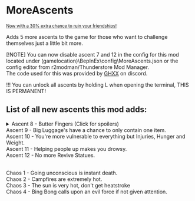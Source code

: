# MoreAscents
<sub>[Now with a 30% extra chance to ruin your friendships!](https://medal.tv/games/peak/clips/kyP7Mxifu7TizEtzi?invite=cr-MSxPdEosMTkwNTA5NDMy)</sub>

Adds 5 more ascents to the game for those who want to challenge themselves just a little bit more.

[!NOTE]
You can now disable ascent 7 and 12 in the config for this mod located under (gamelocation)\BepInEx\config\MoreAscents.json or the config editor from r2modman/Thunderstore Mod Manager. <br>
The code used for this was provided by [GHXX](https://github.com/GHXX) on discord.

!!! You can unlock all ascents by holding L when opening the terminal, THIS IS PERMANENT!

## List of all new ascents this mod adds:
<details>
  <summary>Ascent 8 - Butter Fingers (Click for spoilers)</summary>

  Makes you drop every item upon any fall damage, _including your backpack_
</details>
Ascent 9 - Big Luggage's have a chance to only contain one item.<br>
Ascent 10 - You're more vulnerable to everything but Injuries, Hunger and Weight.<br>
Ascent 11 - Helping people up makes you drowsy.<br>
Ascent 12 - No more Revive Statues.<br><br>

Chaos 1 - Going unconscious is instant death.<br>
Chaos 2 - Campfires are extremely hot.<br>
Chaos 3 - The sun is very hot, don't get heatstroke<br>
Chaos 4 - Bing Bong calls upon an evil force if not given attention.<br>
